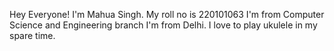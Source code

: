 Hey Everyone! 
I'm Mahua Singh.
My roll no is 220101063
I'm from Computer Science and Engineering branch 
I'm from Delhi.
I love to play ukulele in my spare time.
